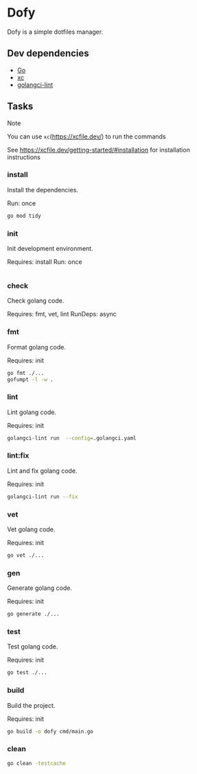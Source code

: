 # Dofy

Dofy is a simple dotfiles manager.

## Dev dependencies

- [Go](https://go.dev//)
- [xc](https://xcfile.dev/)
- [golangci-lint](https://golangci-lint.run/)

## Tasks

> [!NOTE]
> You can use `xc`(<https://xcfile.dev/>) to run the commands
>
> See <https://xcfile.dev/getting-started/#installation> for installation instructions

### install

Install the dependencies.

Run: once

```bash
go mod tidy
```

### init

Init development environment.

Requires: install
Run: once

```bash
```

### check

Check golang code.

Requires: fmt, vet, lint
RunDeps: async

### fmt

Format golang code.

Requires: init

```bash
go fmt ./...
gofumpt -l -w .
```

### lint

Lint golang code.

Requires: init

```bash
golangci-lint run  --config=.golangci.yaml
```

### lint:fix

Lint and fix golang code.

Requires: init

```bash
golangci-lint run --fix
```

### vet

Vet golang code.

Requires: init

```bash
go vet ./...
```

### gen

Generate golang code.

Requires: init

```bash
go generate ./...
```

### test

Test golang code.

Requires: init

```bash
go test ./...
```

### build

Build the project.

Requires: init

```bash
go build -o dofy cmd/main.go
```

### clean

```bash
go clean -testcache
```
